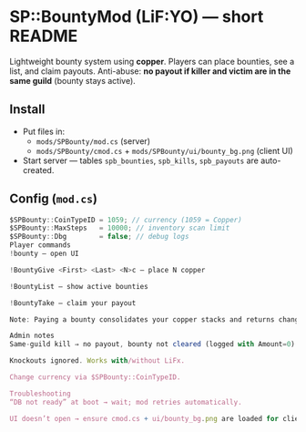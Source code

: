 # SP::BountyMod (LiF:YO) — short README

Lightweight bounty system using **copper**. Players can place bounties, see a list, and claim payouts. Anti-abuse: **no payout if killer and victim are in the same guild** (bounty stays active).

## Install
- Put files in:
  - `mods/SPBounty/mod.cs` (server)
  - `mods/SPBounty/cmod.cs` + `mods/SPBounty/ui/bounty_bg.png` (client UI)
- Start server — tables `spb_bounties`, `spb_kills`, `spb_payouts` are auto-created.

## Config (`mod.cs`)
```ts
$SPBounty::CoinTypeID = 1059; // currency (1059 = Copper)
$SPBounty::MaxSteps   = 10000; // inventory scan limit
$SPBounty::Dbg        = false; // debug logs
Player commands
!bounty — open UI

!BountyGive <First> <Last> <N>c — place N copper

!BountyList — show active bounties

!BountyTake — claim your payout

Note: Paying a bounty consolidates your copper stacks and returns change.

Admin notes
Same-guild kill ⇒ no payout, bounty not cleared (logged with Amount=0).

Knockouts ignored. Works with/without LiFx.

Change currency via $SPBounty::CoinTypeID.

Troubleshooting
“DB not ready” at boot → wait; mod retries automatically.

UI doesn’t open → ensure cmod.cs + ui/bounty_bg.png are loaded for clients.